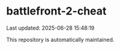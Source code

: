 # battlefront-2-cheat

Last updated: 2025-06-28 15:48:19

This repository is automatically maintained.
